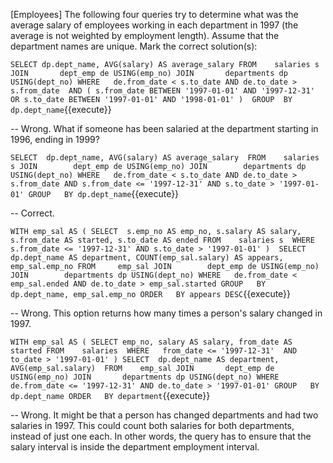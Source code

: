 [Employees] The following four queries try to determine what was the average salary of employees working in each department in 1997 (the average is not weighted by employment length). Assume that the department names are unique. Mark the correct solution(s):

``
SELECT dp.dept_name, AVG(salary) AS average_salary
FROM	salaries s 
JOIN       dept_emp de USING(emp_no)
JOIN       departments dp USING(dept_no)
WHERE	de.from_date < s.to_date
		AND de.to_date > s.from_date 
		AND (
			s.from_date BETWEEN '1997-01-01' AND '1997-12-31'
			OR s.to_date BETWEEN '1997-01-01' AND '1998-01-01'
		) 
GROUP  BY dp.dept_name
``{{execute}}

-- Wrong. What if someone has been salaried at the department starting in 1996, ending in 1999?


``
SELECT	dp.dept_name, AVG(salary) AS average_salary 
FROM	salaries s
JOIN        dept_emp de USING(emp_no)
JOIN        departments dp USING(dept_no)
WHERE	de.from_date < s.to_date
		AND de.to_date > s.from_date
		AND s.from_date <= '1997-12-31'
		AND s.to_date > '1997-01-01'
GROUP	BY dp.dept_name
``{{execute}}

-- Correct.


``
WITH emp_sal AS (
	SELECT	s.emp_no AS emp_no, s.salary AS salary, s.from_date AS started, s.to_date AS ended
	FROM	salaries s 
	WHERE	s.from_date <= '1997-12-31'
			AND s.to_date > '1997-01-01'
	) 
SELECT	dp.dept_name AS department, COUNT(emp_sal.salary) AS appears, emp_sal.emp_no
FROM	 emp_sal
JOIN        dept_emp de USING(emp_no)
JOIN        departments dp USING(dept_no)
WHERE	de.from_date < emp_sal.ended
		AND de.to_date > emp_sal.started
GROUP	BY dp.dept_name, emp_sal.emp_no
ORDER	BY appears DESC
``{{execute}}

-- Wrong. This option returns how many times a person's salary changed in 1997.


``
WITH emp_sal AS (
SELECT emp_no, salary AS salary, from_date AS started
	FROM    salaries 
WHERE	from_date <= '1997-12-31' 
                AND to_date > '1997-01-01'
	)
SELECT	dp.dept_name AS department, AVG(emp_sal.salary) 
FROM	emp_sal
JOIN       dept_emp de USING(emp_no)
JOIN       departments dp USING(dept_no)
WHERE  de.from_date <= '1997-12-31'
		AND de.to_date > '1997-01-01'
GROUP	BY dp.dept_name
ORDER	BY department
``{{execute}}

-- Wrong. It might be that a person has changed departments and had two salaries in 1997. This could count both salaries for both departments, instead of just one each. In other words, the query has to ensure that the salary interval is inside the department employment interval.
